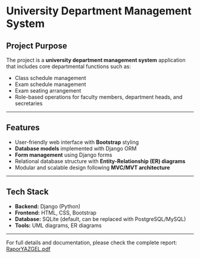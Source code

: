 # University Department Management System



## Project Purpose

The project is a **university department management system** application that includes core departmental functions such as:

* Class schedule management
* Exam schedule management
* Exam seating arrangement
* Role-based operations for faculty members, department heads, and secretaries

---

## Features

* User-friendly web interface with **Bootstrap** styling
* **Database models** implemented with Django ORM
* **Form management** using Django forms
* Relational database structure with **Entity-Relationship (ER) diagrams**
* Modular and scalable design following **MVC/MVT architecture**

---

## Tech Stack

* **Backend:** Django (Python)
* **Frontend:** HTML, CSS, Bootstrap
* **Database:** SQLite (default, can be replaced with PostgreSQL/MySQL)
* **Tools:** UML diagrams, ER diagrams

---

For full details and documentation, please check the complete report: [RaporYAZGEL.pdf](RaporYAZGEL.pdf)
